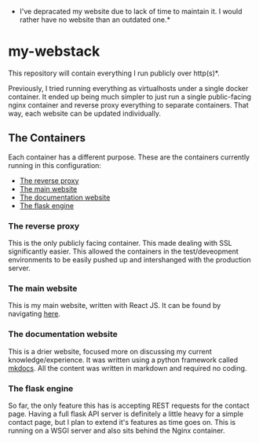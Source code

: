 * I've depracated my website due to lack of time to maintain it. I would rather have no website than an outdated one.*
# my-webstack

This repository will contain everything I run publicly over http(s)\*.

Previously, I tried running everything as virtualhosts under a single docker container. It ended up being much simpler to just run a single public-facing nginx container and reverse proxy everything to separate containers. That way, each website can be updated individually. 


## The Containers

Each container has a different purpose. These are the containers currently running in this configuration:
* [The reverse proxy](#the-reverse-proxy)
* [The main website](#the-main-website)
* [The documentation website](#the-documentation-website)
* [The flask engine](#the-flask-engine)


### The reverse proxy
This is the only publicly facing container. This made dealing with SSL significantly easier. This allowed the containers in the test/deveopment environments to be easily pushed up and intershanged with the production server. 

### The main website
This is my main website, written with React JS. It can be found by navigating [here](https://hillnetwork.me/).

### The documentation website
This is a drier website, focused more on discussing my current knowledge/experience. It was written using a python framework called [mkdocs](https://github.com/mkdocs/mkdocs). All the content was written in markdown and required no coding.

### The flask engine
So far, the only feature this has is accepting REST requests for the contact page. Having a full flask API server is definitely a little heavy for a simple contact page, but I plan to extend it's features as time goes on. This is running on a WSGI server and also sits behind the Nginx container. 
